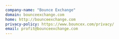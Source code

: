 ```yaml
---
company-name: "Bounce Exchange"
domain: bounceexchange.com
home: http://bounceexchange.com
privacy-policy: https://www.bouncex.com/privacy/
email: profit@bounceexchange.com
---
```





